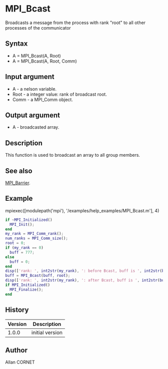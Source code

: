 # MPI_Bcast

Broadcasts a message from the process with rank "root" to all other processes of the communicator

## Syntax

- A = MPI_Bcast(A, Root)
- A = MPI_Bcast(A, Root, Comm)

## Input argument

- A - a nelson variable.
- Root - a integer value: rank of broadcast root.
- Comm - a MPI_Comm object.

## Output argument

- A - broadcasted array.

## Description

  <p>This function is used to broadcast an array to all group members.</p>

## See also

[MPI_Barrier](MPI_Barrier.md).

## Example

mpiexec([modulepath('mpi'), '/examples/help_examples/MPI_Bcast.m'], 4)

```matlab
if ~MPI_Initialized()
  MPI_Init();
end
my_rank = MPI_Comm_rank();
num_ranks = MPI_Comm_size();
root = 0;
if (my_rank == 0)
  buff = 777;
else
  buff = 0;
end
disp(['rank: ', int2str(my_rank), ': before Bcast, buff is ', int2str(buff)])
buff = MPI_Bcast(buff, root);
disp(['rank: ', int2str(my_rank), ': after Bcast, buff is ', int2str(buff)])
if MPI_Initialized()
  MPI_Finalize();
end
```

## History

| Version | Description     |
| ------- | --------------- |
| 1.0.0   | initial version |

## Author

Allan CORNET
